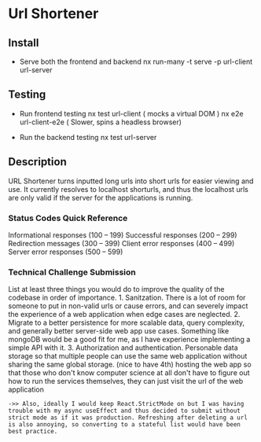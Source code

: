 # Url Shortener


## Install

*  Serve both the frontend and backend
    nx run-many -t serve -p url-client url-server


## Testing

*  Run frontend testing
    nx test url-client ( mocks a virtual DOM )
    nx e2e url-client-e2e ( Slower, spins a headless browser)

* Run the backend testing
    nx test url-server

## Description
URL Shortener turns inputted long urls into short urls
for easier viewing and use. It currently resolves to localhost shorturls, and thus the localhost urls are only valid if the server for the applications is running.


### Status Codes Quick Reference
Informational responses (100 – 199)
Successful responses (200 – 299)
Redirection messages (300 – 399)
Client error responses (400 – 499)
Server error responses (500 – 599)

### Technical Challenge Submission
List at least three things you would do to improve the quality of the codebase in order of importance.
    1. Sanitzation. There is a lot of room for someone to put in non-valid urls or cause errors, and can severely impact the experience of a web application when edge cases are neglected.
    2. Migrate to a better persistence for more scalable data, query complexity, and generally better server-side web app use cases. Something like mongoDB would be a good fit for me, as I have experience implementing a simple API with it.
    3. Authorization and authentication. Personable data storage so that multiple people can use the same web application without sharing the same global storage.
    (nice to have 4th) hosting the web app so that those who don't know computer science at all don't have to figure out how to run the services themselves, they can just visit the url of the web application

    ->> Also, ideally I would keep React.StrictMode on but I was having trouble with my async useEffect and thus decided to submit without strict mode as if it was production. Refreshing after deleting a url is also annoying, so converting to a stateful list would have been best practice.